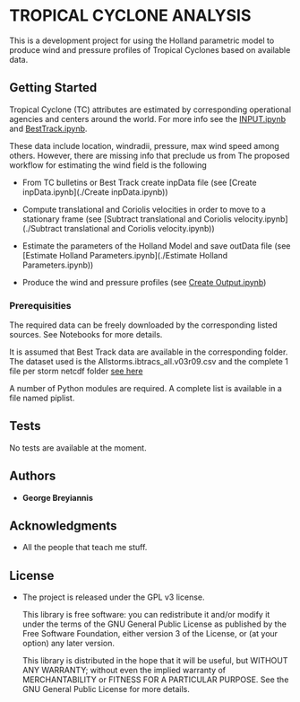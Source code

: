 TROPICAL CYCLONE ANALYSIS
==============================

This is a development project for using the Holland parametric model to produce wind and pressure profiles of Tropical Cyclones based on available data. 

## Getting Started

Tropical Cyclone (TC) attributes are estimated by corresponding operational agencies and centers around the world. For more info see the [INPUT.ipynb](./INPUT.ipynb) and [BestTrack.ipynb](./BestTrack.ipynb).

These data include location, windradii, pressure, max wind speed among others. However, there are missing info that preclude us from The proposed workflow for estimating the wind field is the following 

* From TC bulletins or Best Track create inpData file (see [Create inpData.ipynb](./Create inpData.ipynb))

* Compute translational and Coriolis velocities in order to move to a stationary frame (see [Subtract translational and Coriolis velocity.ipynb](./Subtract translational and Coriolis velocity.ipynb))

* Estimate the parameters of the Holland Model and save outData file (see [Estimate Holland Parameters.ipynb](./Estimate Holland Parameters.ipynb))

* Produce the wind and pressure profiles (see [Create Output.ipynb](./Output.ipynb))


### Prerequisities

The required data can be freely downloaded by the corresponding listed sources. See Notebooks for more details. 

It is assumed that Best Track data are available in the corresponding folder. The dataset used is the Allstorms.ibtracs_all.v03r09.csv and the complete 1 file per storm netcdf folder [see here](https://www.ncdc.noaa.gov/ibtracs/index.php?name=ibtracs-data)

A number of Python modules are required. A complete list is available in a file named piplist.


## Tests

No tests are available at the moment.

## Authors

* **George Breyiannis** 


## Acknowledgments

* All the people that teach me stuff.  

## License
* The project is released under the GPL v3 license. 

  This library is free software: you can redistribute it and/or modify
  it under the terms of the GNU General Public License as published by
  the Free Software Foundation, either version 3 of the License, or
  (at your option) any later version.

  This library is distributed in the hope that it will be useful,
  but WITHOUT ANY WARRANTY; without even the implied warranty of
  MERCHANTABILITY or FITNESS FOR A PARTICULAR PURPOSE.  See the
  GNU General Public License for more details.


